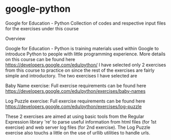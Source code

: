 # google-python
Google for Education - Python
Collection of codes and respective input files for the exercises under this course

Overview

Google for Education - Python is training materials used within Google to introduce Python to people with little programming experience.
More details on this course can be found here https://developers.google.com/edu/python/
I have selected only 2 exercises from this course to practice on since the rest of the exercises are fairly simple and introductory.
The two exercises I have selected are 

Baby Name exercise:
Full exercise requirements can be found here
https://developers.google.com/edu/python/exercises/baby-names

Log Puzzle exercise:
Full exercise requirements can be found here
https://developers.google.com/edu/python/exercises/log-puzzle

These 2 exercises are aimed at using basic tools from the Regular Expression library 're' to parse useful information from
html files (for 1st exercise) and web server log files (for 2nd exercise). The Log Puzzle exercise also touchs a little on
the use of urllib utilities to handle urls.
